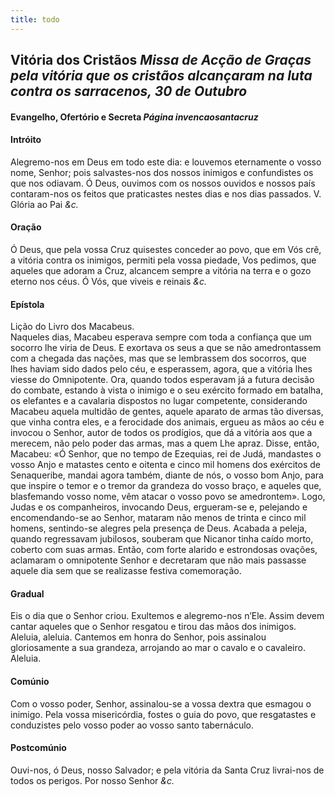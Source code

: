```yaml
---
title: todo
---
```

<h2 class="text-center">Vitória dos Cristãos <em>Missa de Acção de Graças pela vitória que os cristãos alcançaram na luta contra os sarracenos, 30 de Outubro</em></h2>

<h4 class="text-center">Evangelho, Ofertório e Secreta <em>Página invencaosantacruz</em></h4>

<h4 class="text-center">Intróito</h4>
<div class="container-fluid">
<div class="row">
<div class="dropcap text-justify">

</div>
<div class="text-justify">
Alegremo-nos em Deus em todo este dia: e louvemos eternamente o vosso nome, Senhor; pois salvastes-nos dos nossos inimigos e confundistes os que nos odiavam. Ó Deus, ouvimos com os nossos ouvidos e nossos país contaram-nos os feitos que praticastes nestes dias e nos dias passados.
V. Glória ao Pai <em>&c.</em>
</div>
</div>
</div>

<h4 class="text-center">Oração</h4>
<div class="container-fluid">
<div class="row">
<div class="dropcap text-justify">

</div>
<div class="dropcap text-justify">
Ó Deus, que pela vossa Cruz quisestes conceder ao povo, que em Vós crê, a vitória contra os inimigos, permiti pela vossa piedade, Vos pedimos, que aqueles que adoram a Cruz, alcancem sempre a vitória na terra e o gozo eterno nos céus. Ó Vós, que viveis e reinais <em>&c.</em>
</div>
</div>
</div>

<h4 class="text-center">Epístola</h4>
<div class="container-fluid">
<div class="row">
<div class="text-justify">

</div>
<div class="text-justify">
Lição do Livro dos Macabeus.
</div>
<div class="text-justify">

</div>
<div class="dropcap text-justify">
Naqueles dias, Macabeu esperava sempre com toda a confiança que um socorro lhe viria de Deus. E exortava os seus a que se não amedrontassem com a chegada das nações, mas que se lembrassem dos socorros, que lhes haviam sido dados pelo céu, e esperassem, agora, que a vitória lhes viesse do Omnipotente. Ora, quando todos esperavam já a futura decisão do combate, estando à vista o inimigo e o seu exército formado em batalha, os elefantes e a cavalaria dispostos no lugar competente, considerando Macabeu aquela multidão de gentes, aquele aparato de armas tão diversas, que vinha contra eles, e a ferocidade dos animais, ergueu as mãos ao céu e invocou o Senhor, autor de todos os prodígios, que dá a vitória aos que a merecem, não pelo poder das armas, mas a quem Lhe apraz. Disse, então, Macabeu: «Ó Senhor, que no tempo de Ezequias, rei de Judá, mandastes o vosso Anjo e matastes cento e oitenta e cinco mil homens dos exércitos de Senaqueribe, mandai agora também, diante de nós, o vosso bom Anjo, para que inspire o temor e o tremor da grandeza do vosso braço, e aqueles que, blasfemando vosso nome, vêm atacar o vosso povo se amedrontem». Logo, Judas e os companheiros, invocando Deus, ergueram-se e, pelejando e encomendando-se ao Senhor, mataram não menos de trinta e cinco mil homens, sentindo-se alegres pela presença de Deus. Acabada a peleja, quando regressavam jubilosos, souberam que Nicanor tinha caído morto, coberto com suas armas. Então, com forte alarido e estrondosas ovações, aclamaram o omnipotente Senhor e decretaram que não mais passasse aquele dia sem que se realizasse festiva comemoração.
</div>
</div>
</div>

<h4 class="text-center">Gradual</h4>
<div class="container-fluid">
<div class="row">
<div class="dropcap text-justify">

</div>
<div class="dropcap text-justify">
Eis o dia que o Senhor criou. Exultemos e alegremo-nos n’Ele. Assim devem cantar aqueles que o Senhor resgatou e tirou das mãos dos inimigos.
</div>
<div class="text-justify">

</div>
<div class="text-justify">
Aleluia, aleluia. Cantemos em honra do Senhor, pois assinalou gloriosamente a sua grandeza, arrojando ao mar o cavalo e o cavaleiro. Aleluia.
</div>
</div>
</div>

<h4 class="text-center">Comúnio</h4>
<div class="container-fluid">
<div class="row">
<div class="dropcap text-justify">

</div>
<div class="dropcap text-justify">
Com o vosso poder, Senhor, assinalou-se a vossa dextra que esmagou o inimigo. Pela vossa misericórdia, fostes o guia do povo, que resgatastes e conduzistes pelo vosso poder ao vosso santo tabernáculo.
</div>
</div>
</div>

<h4 class="text-center">Postcomúnio</h4>
<div class="container-fluid">
<div class="row">
<div class="dropcap text-justify">

</div>
<div class="dropcap text-justify">
Ouvi-nos, ó Deus, nosso Salvador; e pela vitória da Santa Cruz livrai-nos de todos os perigos. Por nosso Senhor <em>&c.</em>
</div>
</div>
</div>
